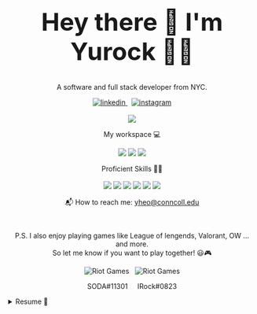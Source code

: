 
<h1 align="center" style= "font-size: 50px;"> Hey there 👋 I'm Yurock 👨‍💻 </h1>

<p align= "center"> A software and full stack developer from NYC. </p>

  
<p align="center">
  <a href="https://www.linkedin.com/in/yurock-heo-8599a3179/">
  <img src ="https://img.shields.io/badge/LinkedIn-0077B5?style=for-the-badge&logo=linkedin&logoColor=white" alt="linkedin">
</a>
  &nbsp
  <a href="https://www.linkedin.com/in/yurock-heo-8599a3179/](https://www.instagram.com/yurock_heo/">
  <img src ="https://img.shields.io/badge/Instagram-E4405F?style=for-the-badge&logo=instagram&logoColor=white" alt="instagram">
</a>
  </br>
  </br>
   <img src ="https://github-readme-stats.vercel.app/api?username=yurockheo">
 </p>

 <p align="center"> My workspace 💻 </p>
 <p align="center">
  <img src ="https://img.shields.io/badge/mac%20os-000000?style=for-the-badge&logo=apple&logoColor=white">
   <img src ="https://img.shields.io/badge/Apple%20laptop-333333?style=for-the-badge&logo=apple&logoColor=white">
  <img src ="https://img.shields.io/badge/Intel%20Core_i7_10th-0071C5?style=for-the-badge&logo=intel&logoColor=white">
 </p>

<p align="center">
  Proficient Skills 🤹🏼
  </br>
  </br>
  <img src ="https://img.shields.io/badge/Python-FFD43B?style=for-the-badge&logo=python&logoColor=blue">
    <img src ="https://img.shields.io/badge/Java-ED8B00?style=for-the-badge&logo=java&logoColor=white">
    <img src ="https://img.shields.io/badge/TensorFlow-FF6F00?style=for-the-badge&logo=TensorFlow&logoColor=white">
    <img src ="https://img.shields.io/badge/C%23-239120?style=for-the-badge&logo=c-sharp&logoColor=white">
    <img src ="https://img.shields.io/badge/Laravel-FF2D20?style=for-the-badge&logo=laravel&logoColor=white">
    <img src ="https://img.shields.io/badge/Django-092E20?style=for-the-badge&logo=django&logoColor=green">
</p>

<p align="center">
  📬 How to reach me: <a href= "yheo@conncoll.edu">yheo@conncoll.edu</a>
</p>
</br>
<p align="center">
  P.S. I also enjoy playing games like League of lengends, Valorant, OW ... and more. </br>So let me know if you want to play together! 😃🎮
</p>

<p align="center">
  <img src ="https://img.shields.io/badge/Battle.net-000?style=for-the-badge&logo=battle.net&logoColor=148EFF" alt="Riot Games"> &nbsp <img src ="https://img.shields.io/badge/Riot_Games-D32936?style=for-the-badge&logo=riot-games&logoColor=white" alt="Riot Games">
</p>

<p align="center">SODA#11301
 &nbsp    &nbsp IRock#0823
</p>

<details>
  <summary> Resume 📝 </summary>
  <br>
    <h2> Education</h2>
    <ul>
      <li>📖 Computer Science and Mathematics <br> 🗓️ 2019 - 2023 <br> 📍 Connecticut College - Connecticut, USA </li>
  </ul>
    <h2> Experience</h2>
</details>
